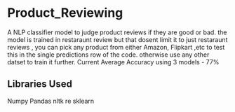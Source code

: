 # Product_Reviewing
A NLP classifier model to judge product reviews if they are good or bad. the model is trained in restaraunt review but that dosent limit it to just restaraunt reviews , you can pick any product from either Amazon, Flipkart ,etc to test this in the single predictions row of the code. otherwise use any other datset to train it further. Current Average Accuracy using 3 models - 77%

## Libraries Used
Numpy
Pandas
nltk
re
sklearn
